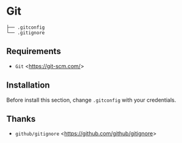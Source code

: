 # Git

    ├── .gitconfig
    └── .gitignore

## Requirements

- `Git` <<https://git-scm.com/>>

## Installation
Before install this section, change `.gitconfig` with your credentials.

## Thanks
- `github/gitignore` <<https://github.com/github/gitignore>>